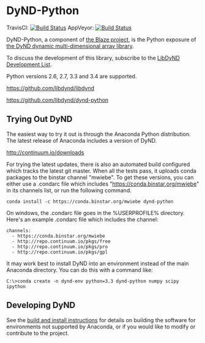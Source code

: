 DyND-Python
===========

TravisCI: [![Build Status](https://api.travis-ci.org/libdynd/dynd-python.svg?branch=master)](https://travis-ci.org/libdynd/dynd-python)
AppVeyor: [![Build Status](https://ci.appveyor.com/api/projects/status/cv2bnq3oghe4nqnj/branch/master?svg=true)](https://ci.appveyor.com/project/libdynd/dynd-python/branch/master)

DyND-Python, a component of [the Blaze project](http://blaze.pydata.org/),
is the Python exposure of [the DyND dynamic multi-dimensional array library](https://github.com/libdynd/libdynd).

To discuss the development of this library, subscribe to the
[LibDyND Development List](https://groups.google.com/forum/#!forum/libdynd-dev).

Python versions 2.6, 2.7, 3.3 and 3.4 are supported.

https://github.com/libdynd/libdynd

https://github.com/libdynd/dynd-python

Trying Out DyND
---------------

The easiest way to try it out is through the Anaconda
Python distribution. The latest release of Anaconda includes
a version of DyND.

http://continuum.io/downloads

For trying the latest updates, there is also an automated
build configured which tracks the latest git master. When
all the tests pass, it uploads conda packages to the binstar
channel "mwiebe". To get these versions, you can either use a
.condarc file which includes "https://conda.binstar.org/mwiebe" in its
channels list, or run the following command.

```
conda install -c https://conda.binstar.org/mwiebe dynd-python
```

On windows, the .condarc file goes in the %USERPROFILE% directory.
Here's an example .condarc file which includes the channel:

```
channels:
  - https://conda.binstar.org/mwiebe
  - http://repo.continuum.io/pkgs/free
  - http://repo.continuum.io/pkgs/pro
  - http://repo.continuum.io/pkgs/gpl
```

It may work best to install DyND into an environment instead of
the main Anaconda directory. You can do this with a command like:

```
C:\>conda create -n dynd-env python=3.3 dynd-python numpy scipy ipython
```

Developing DyND
---------------

See the [build and install instructions](BUILD_INSTALL.md) for details on
building the software for environments not supported by Anaconda, or
if you would like to modify or contribute to the project.
